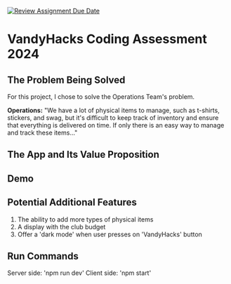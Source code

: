 [![Review Assignment Due Date](https://classroom.github.com/assets/deadline-readme-button-24ddc0f5d75046c5622901739e7c5dd533143b0c8e959d652212380cedb1ea36.svg)](https://classroom.github.com/a/w405bC70)
# VandyHacks Coding Assessment 2024 

## The Problem Being Solved
For this project, I chose to solve the Operations Team's problem.

**Operations:** "We have a lot of physical items to manage, such as t-shirts, stickers, and swag, but it's difficult to keep track of inventory and ensure that everything is delivered on time. If only there is an easy way to manage and track these items..."

## The App and Its Value Proposition

## Demo 

## Potential Additional Features
1. The ability to add more types of physical items
2. A display with the club budget
3. Offer a 'dark mode' when user presses on 'VandyHacks' button

## Run Commands
Server side: 'npm run dev'
Client side: 'npm start'
